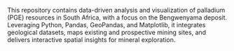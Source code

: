 This repository contains data-driven analysis and visualization of palladium (PGE) resources in South Africa, with a focus on the Bengwenyama deposit. Leveraging Python, Pandas, GeoPandas, and Matplotlib, it integrates geological datasets, maps existing and prospective mining sites, and delivers interactive spatial insights for mineral exploration.
